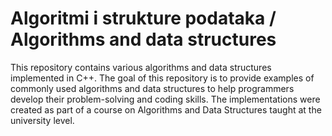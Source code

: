 # Algoritmi i strukture podataka / Algorithms and data structures
This repository contains various algorithms and data structures implemented in C++. The goal of this repository is to provide examples of commonly used algorithms and data structures to help programmers develop their problem-solving and coding skills. The implementations were created as part of a course on Algorithms and Data Structures taught at the university level.
